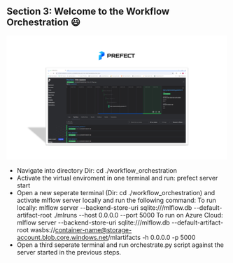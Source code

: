 ## Section 3: Welcome to the Workflow Orchestration :smiley:

![alt text](<../artifacts/images/prefect.png>)

- Navigate into directory  Dir: cd ./workflow_orchestration
- Activate the virtual enviroment in one terminal and run: 
  prefect server start 
- Open a new seperate terminal (Dir: cd ./workflow_orchestration) and activate mlflow server locally and run the following command:
    To run locally: mlflow server --backend-store-uri sqlite:///mlflow.db --default-artifact-root ./mlruns --host 0.0.0.0 --port 5000
    To run on Azure Cloud: mlflow server --backend-store-uri sqlite:///mlflow.db --default-artifact-root wasbs://container-name@storage-account.blob.core.windows.net/mlartifacts -h 0.0.0.0 -p 5000
- Open a third seperate terminal and run orchestrate.py script against the server started in the previous steps.

